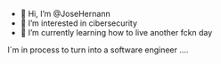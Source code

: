 - 👋 Hi, I’m @JoseHernann
- 👀 I’m interested in cibersecurity
- 🌱 I’m currently learning how to live another fckn day


I´m in process to turn into a software engineer ....
